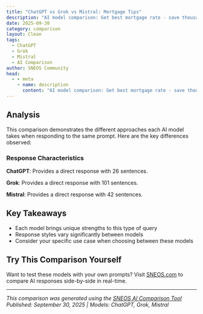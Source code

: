 ```yaml
---
title: "ChatGPT vs Grok vs Mistral: Mortgage Tips"
description: "AI model comparison: Get best mortgage rate - save thousands on home loan..."
date: 2025-09-30
category: comparison
layout: Clean
tags:
  - ChatGPT
  - Grok
  - Mistral
  - AI Comparison
author: SNEOS Community
head:
  - - meta
    - name: description
      content: "AI model comparison: Get best mortgage rate - save thousands on home loan..."
---
```


<ChatComparison
  title="ChatGPT vs Grok vs Mistral: Mortgage Tips"
  prompt="Get best mortgage rate - save thousands on home loan"
  :responses='{
    "ChatGPT": "To get the best mortgage rate and save thousands on your home loan, consider the following steps:\n\n1. **Check Your Credit Score:**  \n   - A higher credit score typically qualifies you for lower interest rates. Review your credit report and correct any errors.  \n   - Pay down debts to improve your credit score before applying.\n\n2. **Compare Multiple Lenders:**  \n   - Shop around with banks, credit unions, online lenders, and mortgage brokers.  \n   - Get quotes from at least 3-5 lenders to compare rates and terms.\n\n3. **Consider Different Loan Types:**  \n   - Fixed-rate vs adjustable-rate mortgages (ARMs). ARMs might offer lower initial rates.  \n   - Government-backed loans (FHA, VA, USDA) may have competitive rates if you qualify.\n\n4. **Make a Larger Down Payment:**  \n   - Putting down 20% or more can help secure better rates and avoid private mortgage insurance (PMI).\n\n5. **Lock in Your Rate:**  \n   - Once you find a good rate, consider locking it in to protect against rate increases before closing.\n\n6. **Improve Your Debt-to-Income Ratio (DTI):**  \n   - Lenders prefer lower DTI, so paying off some debts can improve your chances for a better rate.\n\n7. **Negotiate Fees and Terms:**  \n   - Ask lenders about waiving or reducing origination fees, closing costs, or other charges.\n\n8. **Consider Paying Points:**  \n   - Paying discount points upfront can lower your interest rate over the life of the loan.\n\n9. **Use a Mortgage Calculator:**  \n   - Estimate monthly payments and how different rates affect your total interest paid.\n\n10. **Consult a Mortgage Professional:**  \n    - A mortgage advisor or broker can help identify the best loan options tailored to your financial situation.\n\nBy following these steps, you can secure the best mortgage rate available to you and save thousands on your home loan.",
    "Grok": "Getting the best mortgage rate can save you thousands of dollars over the life of your home loan. Here are actionable steps to help you secure a low rate and save money on your mortgage:\n\n---\n\n### 1. Improve Your Credit Score\nYour credit score plays a significant role in the interest rate you\u0027re offered. A higher score often means a lower rate.\n- **How to Boost Your Score:**\n  - Pay bills on time.\n  - Reduce credit card balances (aim for a credit utilization ratio below 30%).\n  - Avoid opening new credit accounts before applying for a mortgage.\n  - Check your credit report for errors using free tools like AnnualCreditReport.com and dispute inaccuracies.\n- **Target Score:** Aim for a score of 740 or higher to qualify for the best rates. Even a score above 700 can get you competitive offers.\n\n**Savings Example:** A 0.5% rate difference on a $300,000, 30-year mortgage can save you over $30,000 in interest.\n\n---\n\n### 2. Shop Around for Lenders\nMortgage rates vary between lenders, so don\u2019t settle for the first offer you get.\n- **Compare Multiple Lenders:** Get quotes from at least 3-5 lenders, including banks, credit unions, and online mortgage companies.\n- **Look at the APR:** The Annual Percentage Rate (APR) includes the interest rate plus fees, giving you a clearer picture of the total cost.\n- **Use Online Tools:** Websites like Bankrate, LendingTree, or Zillow can help you compare rates and lender reviews.\n- **Negotiate:** Use competing offers to negotiate a better rate or lower fees with your preferred lender.\n\n**Pro Tip:** Request all quotes on the same day, as rates can fluctuate daily based on market conditions.\n\n---\n\n### 3. Consider the Loan Term\nShorter loan terms typically come with lower interest rates but higher monthly payments.\n- **30-Year Fixed:** Offers lower monthly payments but a higher rate and more interest over time.\n- **15-Year Fixed:** Comes with a lower rate and saves on interest, but monthly payments are higher.\n- **Adjustable-Rate Mortgage (ARM):** May start with a lower rate, but it can increase after the initial fixed period (e.g., 5/1 ARM). Only consider this if you plan to sell or refinance before the rate adjusts.\n\n**Savings Example:** On a $300,000 loan, a 15-year mortgage at 3.5% saves over $100,000 in interest compared to a 30-year loan at 4.0%.\n\n---\n\n### 4. Save for a Larger Down Payment\nA bigger down payment can help you secure a lower rate and avoid private mortgage insurance (PMI).\n- **Aim for 20%:** A 20% down payment eliminates PMI (an extra cost for loans with less than 20% down) and often qualifies you for better rates.\n- **Even 10-15% Helps:** If 20% isn\u2019t feasible, a slightly larger down payment can still reduce your rate and PMI costs.\n\n**Savings Example:** Avoiding PMI on a $300,000 loan can save you $80\u2013$200 per month, or $30,000\u002B over the life of the loan.\n\n---\n\n### 5. Lock in Your Rate at the Right Time\nMortgage rates change daily based on economic factors like inflation, Federal Reserve policies, and bond yields.\n- **Monitor Market Trends:** Use tools like Mortgage News Daily to track rate movements.\n- **Rate Lock:** Once you find a favorable rate, ask your lender to lock it in for 30-60 days to protect against increases while you close on the home.\n- **Avoid Delays:** Complete paperwork and provide required documents promptly to avoid missing the lock period.\n\n---\n\n### 6. Consider Discount Points\nPaying discount points (an upfront fee) can lower your interest rate over the life of the loan.\n- **How It Works:** One point typically costs 1% of the loan amount and reduces the rate by 0.125% to 0.25%.\n- **When It Makes Sense:** If you plan to stay in the home long-term (e.g., 5\u002B years), points can save you more in interest than the upfront cost.\n\n**Savings Example:** On a $300,000 loan, one point ($3,000) lowering the rate from 4.0% to 3.75% can save over $10,000 in interest over 30 years.\n\n---\n\n### 7. Work with a Mortgage Broker\nA mortgage broker can help you find the best rates by connecting you with multiple lenders.\n- **Benefits:** Brokers often have access to wholesale rates and can negotiate on your behalf.\n- **Cost:** Brokers may charge a fee (typically 1-2% of the loan amount), but the savings on a lower rate can outweigh this.\n- **Vet Your Broker:** Choose someone reputable with good reviews and transparency about fees.\n\n---\n\n### 8. Avoid Common Mistakes\n- **Don\u2019t Take on New Debt:** Avoid car loans, credit card purchases, or other debt before closing, as it can lower your credit score or debt-to-income ratio (DTI).\n- **Keep DTI Low:** Lenders prefer a DTI below 43%. Pay down debt to improve your ratio (monthly debt payments \u00F7 monthly income).\n- **Don\u2019t Skip Pre-Approval:** Get pre-approved to know your budget and show sellers you\u2019re a serious buyer, which can help in negotiations.\n\n---\n\n### 9. Look for Special Programs or Discounts\nCertain programs can help lower your rate or overall costs:\n- **First-Time Homebuyer Programs:** Many states and local governments offer low-rate loans or down payment assistance.\n- **Veterans and Military:** VA loans often have lower rates and no down payment requirement for eligible borrowers.\n- **FHA Loans:** Backed by the Federal Housing Administration, these loans offer competitive rates for borrowers with lower credit scores (as low as 580 with 3.5% down).\n- **Credit Union Membership:** Credit unions often offer lower rates and fees than traditional banks.\n\n---\n\n### 10. Refinance if Rates Drop\nIf you already have a mortgage and rates decrease, consider refinancing to lock in a lower rate.\n- **When to Refinance:** Typically worthwhile if you can lower your rate by at least 0.5%-1% and plan to stay in the home long enough to recover closing costs (usually 2-5 years).\n- **Costs:** Refinancing fees average 2-5% of the loan amount, so calculate the break-even point.\n\n**Savings Example:** Refinancing a $300,000 loan from 4.5% to 3.5% on a 30-year term can save over $50,000 in interest.\n\n---\n\n### Bonus Tips\n- **Stay Informed on Rates:** As of late 2023, mortgage rates are influenced by Federal Reserve actions and inflation trends. Check current average rates on sites like Freddie Mac or Bankrate (e.g., 30-year fixed rates recently hovered around 6-7%, but this varies by market conditions).\n- **Ask About Lender Credits:** Some lenders offer credits to cover closing costs in exchange for a slightly higher rate\u2014crunch the numbers to see if this saves you money.\n- **Build Equity Fast:** Make extra principal payments early in the loan term to reduce interest costs over time.\n\n---\n\n### How Much Can You Save?\nHere\u2019s a quick breakdown based on a $300,000 loan over 30 years:\n- At 4.0%: Monthly payment = $1,432 | Total interest = $215,609\n- At 3.5%: Monthly payment = $1,347 | Total interest = $184,968\n- **Difference:** 0.5% lower rate saves $85/month and $30,641 over the loan term.\n\nEven small rate reductions add up significantly!\n\n---\n\n### Action Plan\n1. Check your credit score and improve it if needed.\n2. Save for a larger down payment.\n3. Get pre-approved and shop around for lenders.\n4. Monitor rates and lock in when favorable.\n5. Evaluate loan terms and programs to find the best fit.\n\nBy following these steps, you\u2019ll be positioned to secure the lowest mortgage rate possible and save thousands on your home loan. If you have specific details about your situation (credit score, location, or loan amount), I can tailor advice further! Let me know.",
    "Mistral": "Getting the best mortgage rate can indeed save you thousands of dollars over the life of your home loan. Here are some steps to help you secure the best rate:\n\n### 1. **Improve Your Credit Score**\n- **Pay Bills on Time:** Late payments can significantly impact your credit score.\n- **Reduce Debt:** Lower your debt-to-income ratio by paying off credit cards and other loans.\n- **Check Your Credit Report:** Ensure there are no errors and dispute any inaccuracies.\n\n### 2. **Shop Around**\n- **Compare Rates:** Use online tools and mortgage calculators to compare rates from different lenders.\n- **Consider Different Types of Lenders:** Look at banks, credit unions, and online lenders.\n- **Negotiate:** Don\u2019t be afraid to negotiate rates and terms with lenders.\n\n### 3. **Consider Different Types of Mortgages**\n- **Fixed-Rate Mortgages:** Offer stability with a consistent interest rate.\n- **Adjustable-Rate Mortgages (ARMs):** May offer lower initial rates but can fluctuate.\n- **Government-Backed Loans:** Such as FHA, VA, and USDA loans, which may offer lower rates and more flexible terms.\n\n### 4. **Make a Larger Down Payment**\n- **Reduce Loan-to-Value Ratio:** A larger down payment can reduce the loan-to-value ratio, making you a lower risk to lenders and potentially securing a better rate.\n- **Avoid PMI:** A down payment of 20% or more can help you avoid private mortgage insurance (PMI), which can save you money in the long run.\n\n### 5. **Lock in Your Rate**\n- **Rate Lock:** Once you find a good rate, lock it in to protect against rate increases before closing.\n- **Float Down Option:** Some lenders offer a float down option, which allows you to lock in a lower rate if interest rates drop before closing.\n\n### 6. **Consider Points**\n- **Discount Points:** Paying points upfront can lower your interest rate. Each point typically costs 1% of the loan amount and can lower your rate by 0.25%.\n\n### 7. **Improve Your Financial Profile**\n- **Increase Income:** Higher income can improve your debt-to-income ratio.\n- **Build Savings:** Lenders prefer borrowers with substantial savings, which can act as a buffer in case of financial difficulties.\n\n### 8. **Use a Mortgage Broker**\n- **Expertise:** A mortgage broker can help you find the best rates and terms by leveraging their network of lenders.\n- **Negotiation:** Brokers can negotiate on your behalf to secure better terms.\n\n### 9. **Consider Refinancing**\n- **Current Homeowners:** If you already have a mortgage, consider refinancing to take advantage of lower rates.\n- **Break-Even Analysis:** Ensure that the savings from a lower rate outweigh the costs of refinancing.\n\n### 10. **Stay Informed**\n- **Market Trends:** Keep an eye on mortgage rate trends and economic indicators that can affect rates.\n- **Financial News:** Stay updated on financial news and changes in lending policies.\n\n### 11. **Use Online Tools**\n- **Mortgage Calculators:** Use online mortgage calculators to estimate your monthly payments and total costs.\n- **Rate Comparison Sites:** Websites like Bankrate, LendingTree, and Zillow can help you compare rates from multiple lenders.\n\n### 12. **Consult a Financial Advisor**\n- **Expert Advice:** A financial advisor can provide personalized advice based on your financial situation and goals.\n- **Long-Term Planning:** They can help you understand the long-term implications of different mortgage options.\n\nBy following these steps, you can increase your chances of securing the best mortgage rate and saving thousands on your home loan."
  }'
  published-date="22:46"
/>

## Analysis

This comparison demonstrates the different approaches each AI model takes when responding to the same prompt. Here are the key differences observed:

### Response Characteristics

**ChatGPT**: Provides a direct response with 26 sentences. 

**Grok**: Provides a direct response with 101 sentences. 

**Mistral**: Provides a direct response with 42 sentences. 

## Key Takeaways

- Each model brings unique strengths to this type of query
- Response styles vary significantly between models
- Consider your specific use case when choosing between these models

## Try This Comparison Yourself

Want to test these models with your own prompts? Visit [SNEOS.com](https://sneos.com) to compare AI responses side-by-side in real-time.

---

*This comparison was generated using the [SNEOS AI Comparison Tool](https://sneos.com)*
*Published: September 30, 2025 | Models: ChatGPT, Grok, Mistral*
